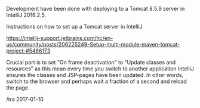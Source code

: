 Development have been done with deploying to a Tomcat 8.5.9 server in
IntelliJ 2016.2.5.

Instructions on how to set up a Tomcat server in IntelliJ

https://intellij-support.jetbrains.com/hc/en-us/community/posts/206225249-Setup-multi-module-maven-tomcat-project-#5466173

Crucial part is to set "On frame deactivation" to "Update classes and resources"
as this mean every time you switch to another application IntelliJ ensures the
classes and JSP-pages have been updated.  In other words, switch to the browser and perhaps wait a fraction of a second and reload the page.

/tra 2017-01-10

